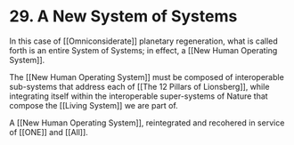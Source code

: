 # 29. A New System of Systems

In this case of [[Omniconsiderate]] planetary regeneration, what is called forth is an entire System of Systems; in effect, a [[New Human Operating System]]. 

The [[New Human Operating System]] must be composed of interoperable sub-systems that address each of [[The 12 Pillars of Lionsberg]], while integrating itself within the interoperable super-systems of Nature that compose the [[Living System]] we are part of. 

A [[New Human Operating System]], reintegrated and recohered in service of [[ONE]] and [[All]].  

